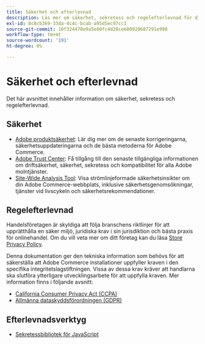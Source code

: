 ```yaml
---
title: Säkerhet och efterlevnad
description: Läs mer om säkerhet, sekretess och regelefterlevnad för ditt Adobe Commerce-projekt. Upptäck hur ni upprätthåller säkra miljöer och uppfyller myndigheternas krav.
exl-id: 8c8cb369-33da-4c4c-bcab-a95d5ec97cc1
source-git-commit: 10f324478e9a5e80fc4d28ce680929687291e990
workflow-type: tm+mt
source-wordcount: '191'
ht-degree: 0%

---
```


# Säkerhet och efterlevnad

Det här avsnittet innehåller information om säkerhet, sekretess och regelefterlevnad.

## Säkerhet

- [Adobe produktsäkerhet](https://helpx.adobe.com/security.html): Lär dig mer om de senaste korrigeringarna, säkerhetsuppdateringarna och de bästa metoderna för Adobe Commerce.
- [Adobe Trust Center](https://www.adobe.com/trust.html): Få tillgång till den senaste tillgängliga informationen om driftsäkerhet, säkerhet, sekretess och kompatibilitet för alla Adobe molntjänster.
- [Site-Wide Analysis Tool](../tools/site-wide-analysis-tool/dashboard.md): Visa strömlinjeformade säkerhetsinsikter om din Adobe Commerce-webbplats, inklusive säkerhetsgenomsökningar, tjänster vid livscykeln och säkerhetsrekommendationer.

## Regelefterlevnad

Handelsföretagen är skyldiga att följa branschens riktlinjer för att upprätthålla en säker miljö, juridiska krav i sin jurisdiktion och bästa praxis för onlinehandel. Om du vill veta mer om ditt företag kan du läsa [Store Privacy Policy](https://experienceleague.adobe.com/docs/commerce-admin/start/compliance/privacy/privacy-policy.html).

Denna dokumentation ger den tekniska information som behövs för att säkerställa att Adobe Commerce installationer uppfyller kraven i den specifika integritetslagstiftningen. Vissa av dessa krav kräver att handlarna ska slutföra ytterligare utvecklingsarbete för att uppfylla kraven. Mer information finns i följande avsnitt:

- [California Consumer Privacy Act (CCPA)](privacy/ccpa.md)
- [Allmänna dataskyddsförordningen (GDPR)](privacy/gdpr.md)

## Efterlevnadsverktyg

- [Sekretessbibliotek för JavaScript](privacy/javascript-library.md)
